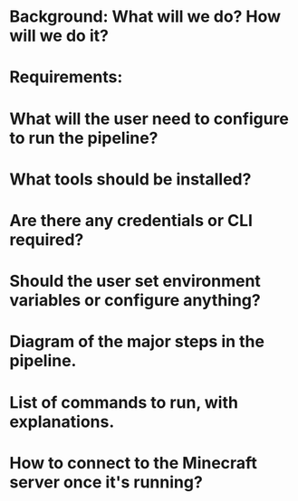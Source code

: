 # Background: What will we do? How will we do it? 
# Requirements:
# What will the user need to configure to run the pipeline?
# What tools should be installed?
# Are there any credentials or CLI required?
# Should the user set environment variables or configure anything?
# Diagram of the major steps in the pipeline. 
# List of commands to run, with explanations.
# How to connect to the Minecraft server once it's running?
